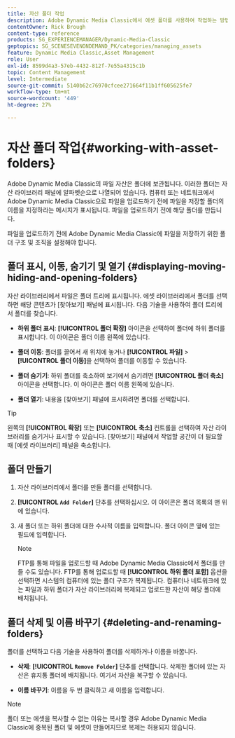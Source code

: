 ```yaml
---
title: 자산 폴더 작업
description: Adobe Dynamic Media Classic에서 에셋 폴더를 사용하여 작업하는 방법을 알아봅니다.
contentOwner: Rick Brough
content-type: reference
products: SG_EXPERIENCEMANAGER/Dynamic-Media-Classic
geptopics: SG_SCENESEVENONDEMAND_PK/categories/managing_assets
feature: Dynamic Media Classic,Asset Management
role: User
exl-id: 8599d4a3-57eb-4432-812f-7e55a4315c1b
topic: Content Management
level: Intermediate
source-git-commit: 5140b62c76970cfcee271664f11b1ff605625fe7
workflow-type: tm+mt
source-wordcount: '449'
ht-degree: 27%

---
```


# 자산 폴더 작업{#working-with-asset-folders}

Adobe Dynamic Media Classic의 파일 자산은 폴더에 보관됩니다. 이러한 폴더는 자산 라이브러리 패널에 알파벳순으로 나열되어 있습니다. 컴퓨터 또는 네트워크에서 Adobe Dynamic Media Classic으로 파일을 업로드하기 전에 파일을 저장할 폴더의 이름을 지정하라는 메시지가 표시됩니다. 파일을 업로드하기 전에 해당 폴더를 만듭니다.

파일을 업로드하기 전에 Adobe Dynamic Media Classic에 파일을 저장하기 위한 폴더 구조 및 조직을 설정해야 합니다.

## 폴더 표시, 이동, 숨기기 및 열기 {#displaying-moving-hiding-and-opening-folders}

자산 라이브러리에서 파일은 폴더 트리에 표시됩니다. 에셋 라이브러리에서 폴더를 선택하면 해당 콘텐츠가 [찾아보기] 패널에 표시됩니다. 다음 기술을 사용하여 폴더 트리에서 폴더를 찾습니다.

* **하위 폴더 표시**: **[!UICONTROL 폴더 확장]** 아이콘을 선택하여 폴더에 하위 폴더를 표시합니다. 이 아이콘은 폴더 이름 왼쪽에 있습니다.

* **폴더 이동**: 폴더를 끌어서 새 위치에 놓거나 **[!UICONTROL 파일]** > **[!UICONTROL 폴더 이동]**&#x200B;을 선택하여 폴더를 이동할 수 있습니다.

* **폴더 숨기기**: 하위 폴더를 축소하여 보기에서 숨기려면 **[!UICONTROL 폴더 축소]** 아이콘을 선택합니다. 이 아이콘은 폴더 이름 왼쪽에 있습니다.

* **폴더 열기**: 내용을 [찾아보기] 패널에 표시하려면 폴더를 선택합니다.

>[!TIP]
>
>왼쪽의 **[!UICONTROL 확장]** 또는 **[!UICONTROL 축소]** 컨트롤을 선택하여 자산 라이브러리를 숨기거나 표시할 수 있습니다. [찾아보기] 패널에서 작업할 공간이 더 필요할 때 [에셋 라이브러리] 패널을 축소합니다.

## 폴더 만들기

1. 자산 라이브러리에서 폴더를 만들 폴더를 선택합니다.
1. **[!UICONTROL `Add Folder`]** 단추를 선택하십시오. 이 아이콘은 폴더 목록의 맨 위에 있습니다.
1. 새 폴더 또는 하위 폴더에 대한 수사적 이름을 입력합니다. 폴더 아이콘 옆에 있는 필드에 입력합니다.

   >[!NOTE]
   >
   >FTP를 통해 파일을 업로드할 때 Adobe Dynamic Media Classic에서 폴더를 만들 수도 있습니다. FTP를 통해 업로드할 때 **[!UICONTROL 하위 폴더 포함]** 옵션을 선택하면 시스템의 컴퓨터에 있는 폴더 구조가 복제됩니다. 컴퓨터나 네트워크에 있는 파일과 하위 폴더가 자산 라이브러리에 복제되고 업로드한 자산이 해당 폴더에 배치됩니다.

## 폴더 삭제 및 이름 바꾸기 {#deleting-and-renaming-folders}

폴더를 선택하고 다음 기술을 사용하여 폴더를 삭제하거나 이름을 바꿉니다.

* **삭제**: **[!UICONTROL `Remove Folder`]** 단추를 선택합니다. 삭제한 폴더에 있는 자산은 휴지통 폴더에 배치됩니다. 여기서 자산을 복구할 수 있습니다.

* **이름 바꾸기**: 이름을 두 번 클릭하고 새 이름을 입력합니다.

>[!NOTE]
>
>폴더 또는 에셋을 복사할 수 없는 이유는 복사할 경우 Adobe Dynamic Media Classic에 중복된 폴더 및 에셋이 만들어지므로 복제는 허용되지 않습니다.
